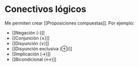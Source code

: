# Conectivos lógicos
Me permiten crear [[Proposiciones compuestas]]. Por ejemplo:
- [[Negación (-)]]
- [[Conjunción (∧)]]
- [[Disyunción (∨)]]
- [[Disyunción exclusiva (⊕)]]
- [[Implicación (→)]]
- [[Bicondicional (↔)]]